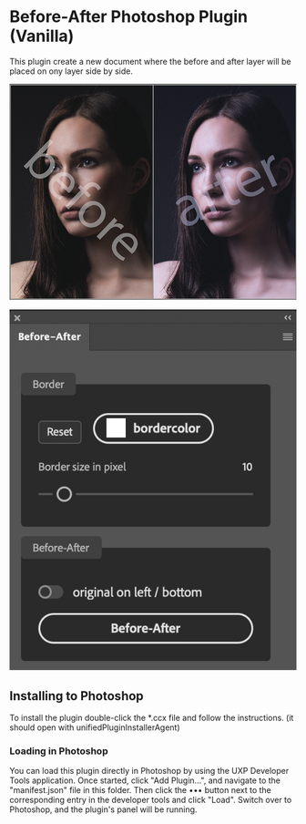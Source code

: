 # Before-After Photoshop Plugin (Vanilla)

This plugin create a new document where the before and after layer will be placed on ony layer side by side.

![alt Plugin screenshot](Readme-img/before-after.png)

![alt Plugin screenshot](Readme-img/screenshot.png)


## Installing to Photoshop

To install the plugin double-click the *.ccx file and follow the instructions.
(it should open with unifiedPluginInstallerAgent)

### Loading in Photoshop

You can load this plugin directly in Photoshop by using the UXP Developer Tools application. Once started, click "Add Plugin...", and navigate to the "manifest.json" file in this folder. Then click the ••• button next to the corresponding entry in the developer tools and click "Load". Switch over to Photoshop, and the plugin's panel will be running.

